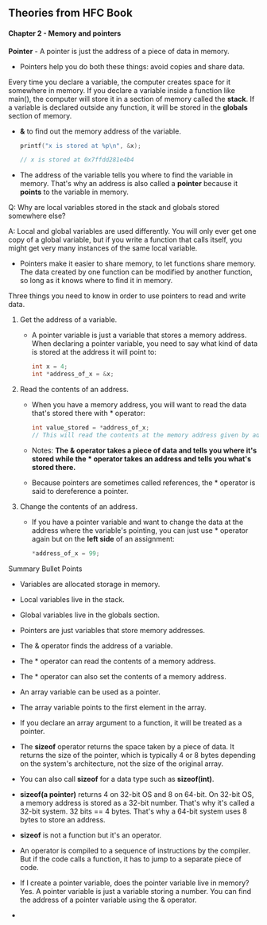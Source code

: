 ## Theories from HFC Book 



#### Chapter 2 - Memory and pointers



**Pointer** - A pointer is just the address of a piece of data in memory.

- Pointers help you do both these things: avoid copies and share data.



Every time you declare a variable, the computer creates space for it somewhere in memory. If you declare a variable inside a function like main(), the computer will store it in a section of memory called the **stack**. If a variable is declared outside any function, it will be stored in the **globals** section of memory.



- **&** to find out the memory address of the variable.

  ```C
  printf("x is stored at %p\n", &x);
  
  // x is stored at 0x7ffdd281e4b4
  
  ```

  

- The address of the variable tells you where to find the variable in memory. That's why an address is also called a **pointer** because it **points** to the variable in memory.



Q: Why are local variables stored in the stack and globals stored somewhere else?

A: Local and global variables are used differently. You will only ever get one copy of a global variable, but if you write a function that calls itself, you might get very many instances of the same local variable.



- Pointers make it easier to share memory, to let functions share memory. The data created by one function can be modified by another function, so long as it knows where to find it in memory.



Three things you need to know in order to use pointers to read and write data.

1. Get the address of a variable.

   - A pointer variable is just a variable that stores a memory address. When declaring a pointer variable, you need to say what kind of data is stored at the address it will point to:

     ```C
     int x = 4;
     int *address_of_x = &x;
     ```

     

2. Read the contents of an address.

   - When you have  a memory address, you will want to read the data that's stored there with * operator:

     ```C
     int value_stored = *address_of_x;
     // This will read the contents at the memory address given by address_of_x. This will be set to 4: the value originally stored in the x variable.
     ```

   - Notes: **The & operator takes a piece of data and tells you where it's stored while the * operator takes an address and tells you what's stored there.**

   - Because pointers are sometimes called references, the * operator is said to dereference a pointer.

3. Change the contents of an address.

   - If you have a pointer variable and want to change the data at the address where the variable's pointing, you can just use * operator again but on the **left side** of an assignment:

     ```C
     *address_of_x = 99;
     ```

     



Summary Bullet Points

- Variables are allocated storage in memory.
- Local variables live in the stack.
- Global variables live in the globals section.
- Pointers are just variables that store memory addresses.
- The & operator finds the address of a variable.
- The * operator can read the contents of a memory address.
- The * operator can also set the contents of a memory address.
- An array variable can be used as a pointer. 
- The array variable points to the first element in the array.
- If you declare an array argument to a function, it will be treated as a pointer.
- The **sizeof** operator returns the space taken by a piece of data. It returns the size of the pointer, which is typically 4 or 8 bytes depending on the system's architecture, not the size of the original array.
- You can also call **sizeof** for a data type such as **sizeof(int)**.
- **sizeof(a pointer)** returns 4 on 32-bit OS and 8 on 64-bit. On 32-bit OS, a memory address is stored as a 32-bit number. That's why it's called a 32-bit system. 32 bits == 4 bytes. That's why a 64-bit system uses 8 bytes to store an address.
- **sizeof** is not a function but it's an operator.
- An operator is compiled to a sequence of instructions by the compiler. But if the code calls a function, it has to jump to a separate piece of code.

- If I create a pointer variable, does the pointer variable live in memory? Yes. A pointer variable is just a variable storing a number. You can find the address of a pointer variable using the & operator.
- 